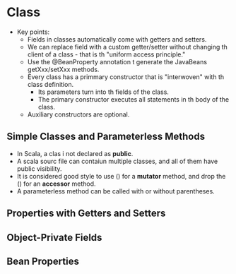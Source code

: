 # Class
* Key points:
  * Fields in classes automatically come with getters and setters.
  * We can replace  field with a custom getter/setter without changing th client of a class - that is th "uniform access principle."
  * Use the @BeanProperty annotation t generate the JavaBeans getXxx/setXxx methods.
  * Every class has a primmary constructor that is "interwoven" with th class definition.
    * Its parameters turn into th fields of the class.
    * The primary constructor executes all statements in th body of the class.
  * Auxiliary constructors are optional.

## Simple Classes and Parameterless Methods
* In Scala, a clas i not declared as **public**.
* A scala sourc file can contaiun multiple classes, and all of them have public visibility.
* It is considered good style to use () for a **mutator** method, and drop the () for an **accessor** method.
* A parameterless method can be called with or without parentheses.


## Properties with Getters and Setters

## Object-Private Fields

## Bean Properties
